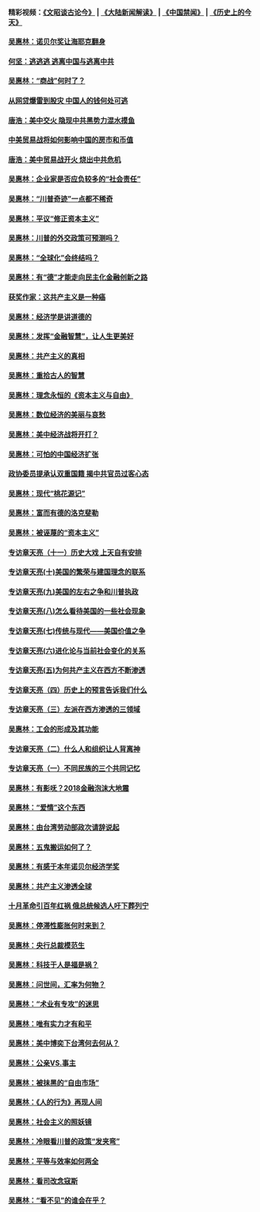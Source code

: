 #### 精彩视频：[《文昭谈古论今》](https://github.com/gfw-breaker/wenzhao/blob/master/README.md?t=01201831) | [《大陆新闻解读》](https://github.com/gfw-breaker/ntdtv-comedy/blob/master/README.md?t=01201831) | [《中国禁闻》](https://github.com/gfw-breaker/ntdtv-news/blob/master/README.md?t=01201831) | [《历史上的今天》](https://github.com/gfw-breaker/today-in-history/blob/master/README.md?t=01201831) 

#### [吴惠林：诺贝尔奖让海耶克翻身](../pages/nsc423/n10890049.md?t=01201831) 

#### [何坚：逃逃逃 逃离中国与逃离中共](../pages/nsc423/n10592891.md?t=01201831) 

#### [吴惠林：“商战”何时了？](../pages/nsc423/n10573558.md?t=01201831) 

#### [从网贷爆雷到股灾 中国人的钱何处可逃](../pages/nsc423/n10572800.md?t=01201831) 

#### [唐浩：美中交火 隐现中共黑势力混水摸鱼](../pages/nsc423/n10544040.md?t=01201831) 

#### [中美贸易战将如何影响中国的房市和币值](../pages/nsc423/n10543697.md?t=01201831) 

#### [唐浩：美中贸易战开火 烧出中共危机](../pages/nsc423/n10540126.md?t=01201831) 

#### [吴惠林：企业家是否应负较多的“社会责任”](../pages/nsc423/n10535022.md?t=01201831) 

#### [吴惠林：“川普奇迹”一点都不稀奇](../pages/nsc423/n10512808.md?t=01201831) 

#### [吴惠林：平议“修正资本主义”](../pages/nsc423/n10495724.md?t=01201831) 

#### [吴惠林：川普的外交政策可预测吗？](../pages/nsc423/n10462387.md?t=01201831) 

#### [吴惠林：“全球化”会终结吗？](../pages/nsc423/n10452838.md?t=01201831) 

#### [吴惠林：有“德”才能走向民主化金融创新之路](../pages/nsc423/n10432292.md?t=01201831) 

#### [获奖作家：这共产主义是一种癌](../pages/nsc423/n10431541.md?t=01201831) 

#### [吴惠林：经济学是讲道德的](../pages/nsc423/n10398014.md?t=01201831) 

#### [吴惠林：发挥“金融智慧”，让人生更美好](../pages/nsc423/n10375019.md?t=01201831) 

#### [吴惠林：共产主义的真相](../pages/nsc423/n10351394.md?t=01201831) 

#### [吴惠林：重拾古人的智慧](../pages/nsc423/n10337691.md?t=01201831) 

#### [吴惠林：理念永恒的《资本主义与自由》](../pages/nsc423/n10316274.md?t=01201831) 

#### [吴惠林：数位经济的美丽与哀愁](../pages/nsc423/n10292946.md?t=01201831) 

#### [吴惠林：美中经济战将开打？](../pages/nsc423/n10258825.md?t=01201831) 

#### [吴惠林：可怕的中国经济扩张](../pages/nsc423/n10219147.md?t=01201831) 

#### [政协委员提承认双重国籍 揭中共官员过客心态](../pages/nsc423/n10208809.md?t=01201831) 

#### [吴惠林：现代“桃花源记”](../pages/nsc423/n10185234.md?t=01201831) 

#### [吴惠林：富而有德的洛克斐勒](../pages/nsc423/n10142264.md?t=01201831) 

#### [吴惠林：被诬蔑的“资本主义”](../pages/nsc423/n10124816.md?t=01201831) 

#### [专访章天亮（十一）历史大戏 上天自有安排](../pages/nsc423/n10094905.md?t=01201831) 

#### [专访章天亮(十)美国的繁荣与建国理念的联系](../pages/nsc423/n10094899.md?t=01201831) 

#### [专访章天亮(九)美国的左右之争和川普执政](../pages/nsc423/n10094889.md?t=01201831) 

#### [专访章天亮(八)怎么看待美国的一些社会现象](../pages/nsc423/n10094857.md?t=01201831) 

#### [专访章天亮(七)传统与现代——美国价值之争](../pages/nsc423/n10093140.md?t=01201831) 

#### [专访章天亮(六)进化论与当前社会变化的关系](../pages/nsc423/n10092036.md?t=01201831) 

#### [专访章天亮(五)为何共产主义在西方不断渗透](../pages/nsc423/n10083620.md?t=01201831) 

#### [专访章天亮（四）历史上的预言告诉我们什么](../pages/nsc423/n10083606.md?t=01201831) 

#### [专访章天亮（三）左派在西方渗透的三领域](../pages/nsc423/n10081115.md?t=01201831) 

#### [吴惠林：工会的形成及其功能](../pages/nsc423/n10080633.md?t=01201831) 

#### [专访章天亮（二）什么人和组织让人背离神](../pages/nsc423/n10076637.md?t=01201831) 

#### [专访章天亮（一）不同民族的三个共同记忆](../pages/nsc423/n10074188.md?t=01201831) 

#### [吴惠林：有影呒？2018金融泡沫大地震](../pages/nsc423/n10040534.md?t=01201831) 

#### [吴惠林：“爱情”这个东西](../pages/nsc423/n10019423.md?t=01201831) 

#### [吴惠林：由台湾劳动部政次请辞说起](../pages/nsc423/n9979679.md?t=01201831) 

#### [吴惠林：五鬼搬运如何了？](../pages/nsc423/n9925338.md?t=01201831) 

#### [吴惠林：有感于本年诺贝尔经济学奖](../pages/nsc423/n9871883.md?t=01201831) 

#### [吴惠林：共产主义渗透全球](../pages/nsc423/n9812748.md?t=01201831) 

#### [十月革命引百年红祸 俄总统候选人吁下葬列宁](../pages/nsc423/n9810182.md?t=01201831) 

#### [吴惠林：停滞性膨胀何时来到？](../pages/nsc423/n9764136.md?t=01201831) 

#### [吴惠林：央行总裁模范生](../pages/nsc423/n9728134.md?t=01201831) 

#### [吴惠林：科技于人是福是祸？](../pages/nsc423/n9672982.md?t=01201831) 

#### [吴惠林：问世间，汇率为何物？](../pages/nsc423/n9621788.md?t=01201831) 

#### [吴惠林：“术业有专攻”的迷思](../pages/nsc423/n9580363.md?t=01201831) 

#### [吴惠林：唯有实力才有和平](../pages/nsc423/n9529599.md?t=01201831) 

#### [吴惠林：美中博奕下台湾何去何从？](../pages/nsc423/n9483598.md?t=01201831) 

#### [吴惠林：公亲VS.事主](../pages/nsc423/n9425637.md?t=01201831) 

#### [吴惠林：被抹黑的“自由市场”](../pages/nsc423/n9351545.md?t=01201831) 

#### [吴惠林：《人的行为》再现人间](../pages/nsc423/n9296339.md?t=01201831) 

#### [吴惠林：社会主义的照妖镜](../pages/nsc423/n9243460.md?t=01201831) 

#### [吴惠林：冷眼看川普的政策“发夹弯”](../pages/nsc423/n9120684.md?t=01201831) 

#### [吴惠林：平等与效率如何两全](../pages/nsc423/n9075430.md?t=01201831) 

#### [吴惠林：看司改念寇斯](../pages/nsc423/n9024915.md?t=01201831) 

#### [吴惠林：“看不见”的谁会在乎？](../pages/nsc423/n8977488.md?t=01201831) 

